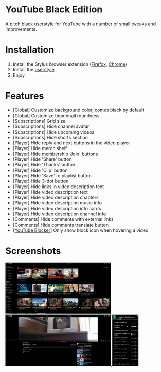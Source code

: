 
# YouTube Black Edition
A pitch black userstyle for YouTube with a number of small tweaks and improvements.

# Installation
1. Install the Stylus browser extension ([Firefox](https://addons.mozilla.org/en-US/firefox/addon/styl-us/), [Chrome](https://chrome.google.com/webstore/detail/stylus/clngdbkpkpeebahjckkjfobafhncgmne))
2. Install the [userstyle](https://github.com/BillyCool/UserStyles/raw/master/YouTube-Black-Edition/youtube-black-edition.user.css)
3. Enjoy

# Features
* [Global] Customize background color, comes black by default
* [Global] Customize thumbnail roundness
* [Subscriptions] Grid size
* [Subscriptions] Hide channel avatar
* [Subscriptions] Hide upcoming videos
* [Subscriptions] Hide shorts section
* [Player] Hide reply and next buttons in the video player
* [Player] Hide merch shelf
* [Player] Hide membership 'Join' buttons
* [Player] Hide 'Share' button
* [Player] Hide 'Thanks' button
* [Player] Hide 'Clip' button
* [Player] Hide 'Save' to playlist button
* [Player] Hide 3-dot button
* [Player] Hide links in video description text
* [Player] Hide video description text
* [Player] Hide video description chapters
* [Player] Hide video description music info
* [Player] Hide video description info cards
* [Player] Hide video description channel info
* [Comments] Hide comments with external links
* [Comments] Hide comments translate button
* [[YouTube Blocker](https://youtube-blocker.tyczynski.dev/)] Only show block icon when hovering a video

# Screenshots
<a href="https://raw.githubusercontent.com/BillyCool/UserStyles/master/YouTube-Black-Edition/screenshots/2.png">
  <img src="https://raw.githubusercontent.com/BillyCool/UserStyles/master/YouTube-Black-Edition/screenshots/2.png" alt="Subscriptions" height=160 >
</a>
<a href="https://raw.githubusercontent.com/BillyCool/UserStyles/master/YouTube-Black-Edition/screenshots/3.png">
  <img src="https://raw.githubusercontent.com/BillyCool/UserStyles/master/YouTube-Black-Edition/screenshots/3.png" alt="Video player" height=160 >
</a>
<a href="https://raw.githubusercontent.com/BillyCool/UserStyles/master/YouTube-Black-Edition/screenshots/4.png">
  <img src="https://raw.githubusercontent.com/BillyCool/UserStyles/master/YouTube-Black-Edition/screenshots/4.png" alt="Userstyle options" height=160 >
</a>
